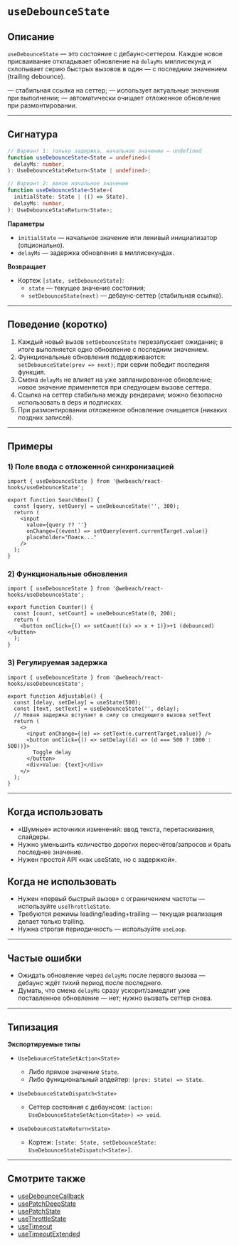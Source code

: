 # `useDebounceState`

## Описание

`useDebounceState` — это состояние с дебаунс‑сеттером. Каждое новое присваивание откладывает обновление на `delayMs` миллисекунд и схлопывает серию быстрых вызовов в один — с последним значением (trailing debounce).

— стабильная ссылка на сеттер;
— использует актуальные значения при выполнении;
— автоматически очищает отложенное обновление при размонтировании.

---

## Сигнатура

```ts
// Вариант 1: только задержка, начальное значение — undefined
function useDebounceState<State = undefined>(
  delayMs: number,
): UseDebounceStateReturn<State | undefined>;

// Вариант 2: явное начальное значение
function useDebounceState<State>(
  initialState: State | (() => State),
  delayMs: number,
): UseDebounceStateReturn<State>;
```

**Параметры**
- `initialState` — начальное значение или ленивый инициализатор (опционально).
- `delayMs` — задержка обновления в миллисекундах.

**Возвращает**
- Кортеж `[state, setDebounceState]`:
   - `state` — текущее значение состояния;
   - `setDebounceState(next)` — дебаунс‑сеттер (стабильная ссылка).

---

## Поведение (коротко)

1. Каждый новый вызов `setDebounceState` перезапускает ожидание; в итоге выполняется одно обновление с последним значением.
2. Функциональные обновления поддерживаются: `setDebounceState(prev => next)`; при серии победит последняя функция.
3. Смена `delayMs` не влияет на уже запланированное обновление; новое значение применяется при следующем вызове сеттера.
4. Ссылка на сеттер стабильна между рендерами; можно безопасно использовать в deps и подписках.
5. При размонтировании отложенное обновление очищается (никаких поздних записей).

---

## Примеры

### 1) Поле ввода с отложенной синхронизацией

```tsx
import { useDebounceState } from '@webeach/react-hooks/useDebounceState';

export function SearchBox() {
  const [query, setQuery] = useDebounceState('', 300);
  return (
    <input
      value={query ?? ''}
      onChange={(event) => setQuery(event.currentTarget.value)}
      placeholder="Поиск..."
    />
  );
}
```

### 2) Функциональные обновления

```tsx
import { useDebounceState } from '@webeach/react-hooks/useDebounceState';

export function Counter() {
  const [count, setCount] = useDebounceState(0, 200);
  return (
    <button onClick={() => setCount((x) => x + 1)}>+1 (debounced)</button>
  );
}
```

### 3) Регулируемая задержка

```tsx
import { useDebounceState } from '@webeach/react-hooks/useDebounceState';

export function Adjustable() {
  const [delay, setDelay] = useState(500);
  const [text, setText] = useDebounceState('', delay);
  // Новая задержка вступает в силу со следующего вызова setText
  return (
    <>
      <input onChange={(e) => setText(e.currentTarget.value)} />
      <button onClick={() => setDelay((d) => (d === 500 ? 1000 : 500))}>
        Toggle delay
      </button>
      <div>Value: {text}</div>
    </>
  );
}
```

---

## Когда использовать

- «Шумные» источники изменений: ввод текста, перетаскивания, слайдеры.
- Нужно уменьшить количество дорогих пересчётов/запросов и брать последнее значение.
- Нужен простой API «как useState, но с задержкой».

## Когда не использовать

- Нужен «первый быстрый вызов» с ограничением частоты — используйте `useThrottleState`.
- Требуются режимы leading/leading+trailing — текущая реализация делает только trailing.
- Нужна строгая периодичность — используйте `useLoop`.

---

## Частые ошибки

- Ожидать обновление через `delayMs` после первого вызова — дебаунс ждёт тихий период после последнего.
- Думать, что смена `delayMs` сразу ускорит/замедлит уже поставленное обновление — нет; нужно вызвать сеттер снова.

---

## Типизация

**Экспортируемые типы**

- `UseDebounceStateSetAction<State>`
   - Либо прямое значение `State`.
   - Либо функциональный апдейтер: `(prev: State) => State`.

- `UseDebounceStateDispatch<State>`
   - Сеттер состояния с дебаунсом: `(action: UseDebounceStateSetAction<State>) => void`.

- `UseDebounceStateReturn<State>`
   - Кортеж: `[state: State, setDebounceState: UseDebounceStateDispatch<State>]`.

---

## Смотрите также

- [useDebounceCallback](useDebounceCallback.md)
- [usePatchDeepState](usePatchDeepState.md)
- [usePatchState](usePatchState.md)
- [useThrottleState](useThrottleState.md)
- [useTimeout](useTimeout.md)
- [useTimeoutExtended](useTimeoutExtended.md)

